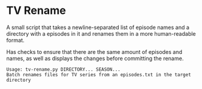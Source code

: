 # TV Rename
A small script that takes a newline-separated list of episode names and a directory with a episodes in it and renames them in a more human-readable format.

Has checks to ensure that there are the same amount of episodes and names, as well as displays the changes before committing the rename.

```
Usage: tv-rename.py DIRECTORY... SEASON...
Batch renames files for TV series from an episodes.txt in the target directory
```